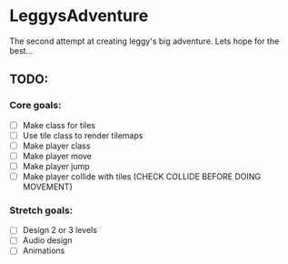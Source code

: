 # LeggysAdventure
The second attempt at creating leggy's big adventure. Lets hope for the best...

## TODO:
### Core goals:
- [ ] Make class for tiles
- [ ] Use tile class to render tilemaps
- [ ] Make player class
- [ ] Make player move
- [ ] Make player jump
- [ ] Make player collide with tiles (CHECK COLLIDE BEFORE DOING MOVEMENT)
### Stretch goals:
- [ ] Design 2 or 3 levels
- [ ] Audio design
- [ ] Animations